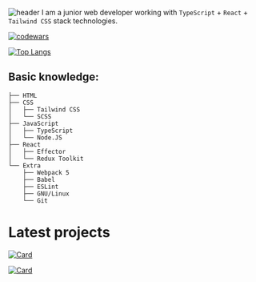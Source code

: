 ![header](https://capsule-render.vercel.app/api?type=waving&color=gradient&height=256&section=header&text=R4R3-M37&fontSize=100&animation=fadeIn&fontAlignY=50&descAlignY=50&descAlign=65)
I am a junior web developer working with ```TypeScript``` + ```React``` + ```Tailwind CSS``` stack technologies.

[![codewars](https://www.codewars.com/users/nksbsk/badges/large)](https://www.codewars.com/users/nksbsk)

[![Top Langs](https://github-readme-stats.vercel.app/api/top-langs/?username=R4R3-M37&layout=compact&bg_color=22272E&text_color=9F9F9F&title_color=9F9F9F&icon_color=9F9F9F)](https://github.com/anuraghazra/github-readme-stats)

## Basic knowledge: 

```
├── HTML
├── CSS
│   ├── Tailwind CSS
│   └── SCSS
├── JavaScript
│   ├── TypeScript
│   └── Node.JS
├── React
│   ├── Effector
│   └── Redux Toolkit
└── Extra
    ├── Webpack 5
    ├── Babel
    ├── ESLint
    ├── GNU/Linux
    └── Git
```

# Latest projects

[![Card](https://github-readme-stats.vercel.app/api/pin?username=R4R3-M37&repo=react-todo-effector&show_owner=true&bg_color=22272E&text_color=9F9F9F&title_color=9F9F9F&icon_color=9F9F9F)](https://github.com/R4R3-M37/react-todo-effector)

[![Card](https://github-readme-stats.vercel.app/api/pin?username=R4R3-M37&repo=react-pizza-effector&show_owner=true&bg_color=22272E&text_color=9F9F9F&title_color=9F9F9F&icon_color=9F9F9F)](https://github.com/R4R3-M37/react-pizza-effector)
